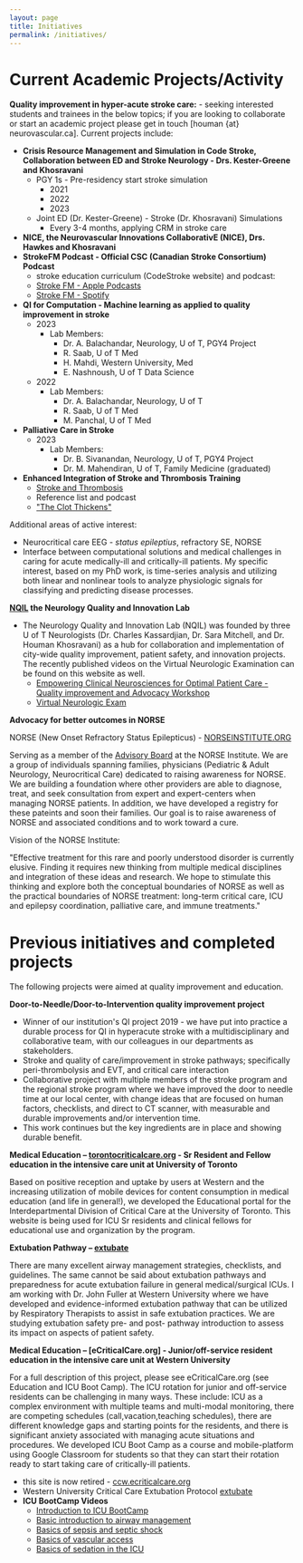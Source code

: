 ```yaml
---
layout: page
title: Initiatives
permalink: /initiatives/
---
```


# Current Academic Projects/Activity

**Quality improvement in hyper-acute stroke care:** - seeking interested students and trainees in the below topics; if you are looking to collaborate or start an academic project please get in touch [houman {at} neurovascular.ca]. Current projects include:
* **Crisis Resource Management and Simulation in Code Stroke, Collaboration between ED and Stroke Neurology - Drs. Kester-Greene and Khosravani**
    * PGY 1s - Pre-residency start stroke simulation
        * 2021
        * 2022
        * 2023
    * Joint ED (Dr. Kester-Greene) - Stroke (Dr. Khosravani) Simulations
        * Every 3-4 months, applying CRM in stroke care
* **NICE, the Neurovascular Innovations CollaborativE (NICE), Drs. Hawkes and Khosravani**
* **StrokeFM Podcast - Official CSC (Canadian Stroke Consortium) Podcast**
    * stroke education curriculum (CodeStroke website) and podcast:
    * [Stroke FM - Apple Podcasts](https://podcasts.apple.com/ca/podcast/stroke-fm/id1507174650)
    * [Stroke FM - Spotify](https://open.spotify.com/show/68E5WtnyWRHnLizKIKJDw8)
* **QI for Computation - Machine learning as applied to quality improvement in stroke**
    * 2023
        * Lab Members:
            * Dr. A. Balachandar, Neurology, U of T, PGY4 Project
            * R. Saab, U of T Med
            * H. Mahdi, Western University, Med
            * E. Nashnoush, U of T Data Science
    * 2022
        * Lab Members:
            * Dr. A. Balachandar, Neurology, U of T
            * R. Saab, U of T Med
            * M. Panchal, U of T Med
* **Palliative Care in Stroke**
    * 2023
        * Lab Members:
            * Dr. B. Sivanandan, Neurology, U of T, PGY4 Project
            * Dr. M. Mahendiran, U of T, Family Medicine (graduated)
* **Enhanced Integration of Stroke and Thrombosis Training**
    * [Stroke and Thrombosis](https://sites.google.com/strokeandthrombosis.org/theclotthickens/home/)
    * Reference list and podcast
    * ["The Clot Thickens"](https://pubmed.ncbi.nlm.nih.gov/34232455/)

Additional areas of active interest:
* Neurocritical care EEG - *status epileptius*, refractory SE, NORSE
* Interface between computational solutions and medical challenges in caring for acute medically-ill and critically-ill patients. My specific interest, based on my PhD work, is time-series analysis and utilizing both linear and nonlinear tools to analyze physiologic signals for classifying and predicting disease processes.

**[NQIL](https://sites.google.com/nqil.ca/nqil/?pli=1) the Neurology Quality and Innovation Lab**

* The Neurology Quality and Innovation Lab (NQIL) was founded by three U of T Neurologists (Dr. Charles Kassardjian, Dr. Sara Mitchell, and Dr. Houman Khosravani) as a hub for collaboration and implementation of city-wide quality improvement, patient safety, and innovation projects. The recently published videos on the Virtual Neurologic Examination can be found on this website as well.
    * [Empowering Clinical Neurosciences for Optimal Patient Care - Quality improvement and Advocacy Workshop](https://www.eventscribe.net/2023/cnsfcongress/fsPopup.asp?Mode=sessionInfo&PresentationID=1257771)
    * [Virtual Neurologic Exam](https://www.ncbi.nlm.nih.gov/pmc/articles/PMC7347716/)

**Advocacy for better outcomes in NORSE**

NORSE (New Onset Refractory Status Epilepticus) - [NORSEINSTITUTE.ORG](https://norseinstitute.org)

Serving as a member of the [Advisory Board](https://www.norseinstitute.org/medical-advisory-board/) at the NORSE Institute. We are a group of individuals spanning families, physicians (Pediatric & Adult Neurology, Neurocritical Care) dedicated to raising awareness for NORSE. We are building a foundation where other providers are able to diagnose, treat, and seek consultation from expert and expert-centers when managing NORSE patients. In addition, we have developed a registry for these pateints and soon their families. Our goal is to raise awareness of NORSE and associated conditions and to work toward a cure.

Vision of the NORSE Institute:

"Effective treatment for this rare and poorly understood disorder is currently elusive. Finding it requires new thinking from multiple medical disciplines and integration of these ideas and research. We hope to stimulate this thinking and explore both the conceptual boundaries of NORSE as well as the practical boundaries of NORSE treatment: long-term critical care, ICU and epilepsy coordination, palliative care, and immune treatments."

# Previous initiatives and completed projects

The following projects were aimed at quality improvement and education.

**Door-to-Needle/Door-to-Intervention quality improvement project**
   * Winner of our institution's QI project 2019 - we have put into practice a durable process for QI in hyperacute stroke with a multidisciplinary and collaborative team, with our colleagues in our departments as stakeholders.
   * Stroke and quality of care/improvement in stroke pathways; specifically peri-thrombolysis and EVT, and critical care interaction
   * Collaborative project with multiple members of the stroke program and the regional stroke program where we have improved the door to needle time at our local center, with change ideas that are focused on human factors, checklists, and direct to CT scanner, with measurable and durable improvements and/or intervention time.
   * This work continues but the key ingredients are in place and showing durable benefit.

**Medical Education – [torontocriticalcare.org](http://www.torontocriticalcare.org/) - Sr Resident and Fellow education in the intensive care unit at University of Toronto**

Based on positive reception and uptake by users at Western and the increasing utilization of mobile devices for content consumption in medical education (and life in general!), we developed the Educational portal for the Interdepartmental Division of Critical Care at the University of Toronto. This website is being used for ICU Sr residents and clinical fellows for educational use and organization by the program.

**Extubation Pathway – [extubate](http://extubate.ecriticalcare.org/)**

There are many excellent airway management strategies, checklists, and guidelines. The same cannot be said about extubation pathways and preparedness for acute extubation failure in general medical/surgical ICUs. I am working with Dr. John Fuller at Western University where we have developed and evidence-informed extubation pathway that can be utilized by Respiratory Therapists to assist in safe extubation practices. We are studying extubation safety pre- and post- pathway introduction to assess its impact on aspects of patient safety.

**Medical Education – [eCriticalCare.org] - Junior/off-service resident education in the intensive care unit at Western University**

For a full description of this project, please see eCriticalCare.org (see Education and ICU Boot Camp).
The ICU rotation for junior and off-service residents can be challenging in many ways. These include: ICU as a complex environment with multiple teams and multi-modal monitoring, there are competing schedules (call,vacation,teaching schedules), there are different knowledge gaps and starting points for the residents, and there is significant anxiety associated with managing acute situations and procedures.
We developed ICU Boot Camp as a course and mobile-platform using Google Classroom for students so that they can start their rotation ready to start taking care of critically-ill patients.
* this site is now retired - [ccw.ecriticalcare.org](http://ccw.ecriticalcare.org/)
* Western University Critical Care Extubation Protocol [extubate](http://extubate.ecriticalcare.org/)
* **ICU BootCamp Videos**
  * [Introduction to ICU BootCamp](https://drive.google.com/open?id=0B3AhnibNqy2gWHMzaGJxQ3R4U1U)
  * [Basic introduction to airway management](https://drive.google.com/open?id=0B3AhnibNqy2gdkQ1M2wwcWFISDg)
  * [Basics of sepsis and septic shock](https://drive.google.com/open?id=0B3AhnibNqy2gVmU4akhmN3FNeW8)
  * [Basics of vascular access](https://drive.google.com/open?id=0B3AhnibNqy2gSkp5NE5lZHZFTUk)
  * [Basics of sedation in the ICU](https://drive.google.com/open?id=0B3AhnibNqy2gSU9WZTJTc19IeW8)